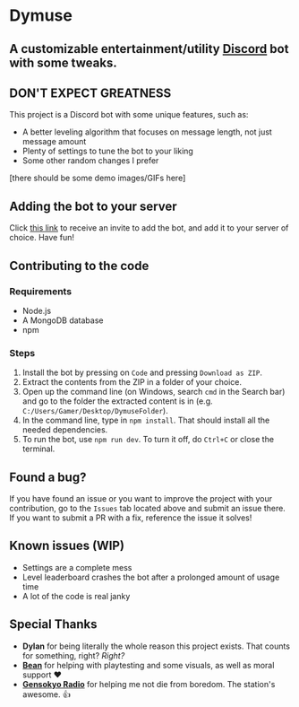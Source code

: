 # Dymuse

## A customizable entertainment/utility [Discord](https://discord.com) bot with some tweaks.

## DON'T EXPECT GREATNESS

This project is a Discord bot with some unique features, such as:

* A better leveling algorithm that focuses on message length, not just message amount
* Plenty of settings to tune the bot to your liking
* Some other random changes I prefer

[there should be some demo images/GIFs here]

## Adding the bot to your server

Click [this link](https://discord.com/api/oauth2/authorize?client_id=864115909513969675&permissions=412387494976&scope=bot%20applications.commands) to receive an invite to add the bot, and add it to your server of choice. Have fun!

## Contributing to the code

### Requirements
* Node.js
* A MongoDB database
* npm

### Steps
1. Install the bot by pressing on `Code` and pressing `Download as ZIP`.
2. Extract the contents from the ZIP in a folder of your choice.
3. Open up the command line (on Windows, search `cmd` in the Search bar) and go to the folder the extracted content is in (e.g. `C:/Users/Gamer/Desktop/DymuseFolder`).
4. In the command line, type in `npm install`. That should install all the needed dependencies.
5. To run the bot, use `npm run dev`. To turn it off, do `Ctrl+C` or close the terminal.

## Found a bug?

If you have found an issue or you want to improve the project with your contribution, go to the `Issues` tab located above and submit an issue there. If you want to submit a PR with a fix, reference the issue it solves!

## Known issues (WIP)

* Settings are a complete mess
* Level leaderboard crashes the bot after a prolonged amount of usage time
* A lot of the code is real janky

## Special Thanks

- **Dylan** for being literally the whole reason this project exists. That counts for something, right? *Right?*
- [**Bean**](https://twitch.tv/beandhd) for helping with playtesting and some visuals, as well as moral support ❤
- [**Gensokyo Radio**](https://gensokyoradio.net) for helping me not die from boredom. The station's awesome. 👍